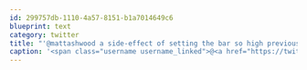 ```yaml
---
id: 299757db-1110-4a57-8151-b1a7014649c6
blueprint: text
category: twitter
title: "'@mattashwood a side-effect of setting the bar so high previously."
caption: '<span class="username username_linked">@<a href="https://twitter.com/mattashwood" title="Matt Ashwood">mattashwood</a></span> a side-effect of setting the bar so high previously.'
---
```

